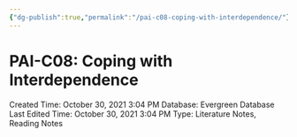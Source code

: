```yaml
---
{"dg-publish":true,"permalink":"/pai-c08-coping-with-interdependence/"}
---
```


# PAI-C08: Coping with Interdependence

Created Time: October 30, 2021 3:04 PM
Database: Evergreen Database
Last Edited Time: October 30, 2021 3:04 PM
Type: Literature Notes, Reading Notes